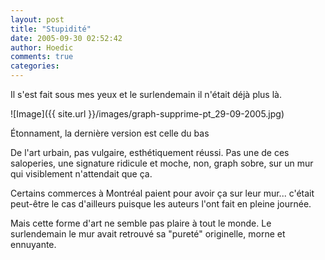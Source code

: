 ```yaml
---
layout: post
title: "Stupidité"
date: 2005-09-30 02:52:42
author: Hoedic
comments: true
categories: 
---
```



Il s'est fait sous mes yeux et le surlendemain il n'était déjà plus là.

![Image]({{ site.url }}/images/graph-supprime-pt_29-09-2005.jpg)
<div class="photoattrib">Étonnament, la dernière version est celle du bas</div>



De l'art urbain, pas vulgaire, esthétiquement réussi. Pas une de ces saloperies, une signature ridicule et moche, non, graph sobre, sur un mur qui visiblement n'attendait que ça. 

Certains commerces à Montréal paient pour avoir ça sur leur mur... c'était peut-être le cas d'ailleurs puisque les auteurs l'ont fait en pleine journée.

Mais cette forme d'art ne semble pas plaire à tout le monde. Le surlendemain le mur avait retrouvé sa "pureté" originelle, morne et ennuyante.